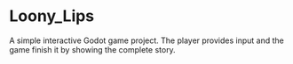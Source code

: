 # Loony_Lips
A simple interactive Godot game project.
The player provides input and the game finish it by showing the complete story.
